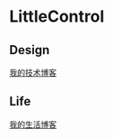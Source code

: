 # LittleControl

## Design

[我的技术博客](design.littlecontrol.io)

## Life

[我的生活博客](life.littlecontrol.io)
